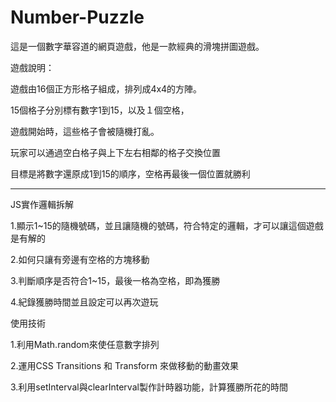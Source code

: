 # Number-Puzzle

這是一個數字華容道的網頁遊戲，他是一款經典的滑塊拼圖遊戲。

遊戲說明：

遊戲由16個正方形格子組成，排列成4x4的方陣。

15個格子分別標有數字1到15，以及１個空格，

遊戲開始時，這些格子會被隨機打亂。

玩家可以通過空白格子與上下左右相鄰的格子交換位置

目標是將數字還原成1到15的順序，空格再最後一個位置就勝利

---------------------------------------------------------

JS實作邏輯拆解

1.顯示1~15的隨機號碼，並且讓隨機的號碼，符合特定的邏輯，才可以讓這個遊戲是有解的

2.如何只讓有旁邊有空格的方塊移動

3.判斷順序是否符合1~15，最後一格為空格，即為獲勝

4.紀錄獲勝時間並且設定可以再次遊玩


使用技術

1.利用Math.random來使任意數字排列

2.運用CSS Transitions 和 Transform 來做移動的動畫效果

3.利用setInterval與clearInterval製作計時器功能，計算獲勝所花的時間


